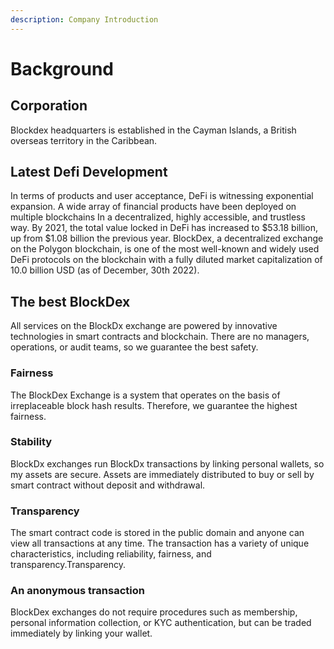 ```yaml
---
description: Company Introduction
---
```


# Background

## Corporation

Blockdex headquarters is established in the Cayman Islands, a British overseas territory in the Caribbean.

## Latest Defi Development

In terms of products and user acceptance, DeFi is witnessing exponential expansion. A wide array of financial products have been deployed on multiple blockchains In a decentralized, highly accessible, and trustless way. By 2021, the total value locked in DeFi has increased to $53.18 billion, up from $1.08 billion the previous year. BlockDex, a decentralized exchange on the Polygon blockchain, is one of the most well-known and widely used DeFi protocols on the blockchain with a fully diluted market capitalization of 10.0 billion USD (as of December, 30th 2022).

## The best BlockDex

All services on the BlockDx exchange are powered by innovative technologies in smart contracts and blockchain. There are no managers, operations, or audit teams, so we guarantee the best safety.

### Fairness

The BlockDex Exchange is a system that operates on the basis of irreplaceable block hash results. Therefore, we guarantee the highest fairness.

### Stability

BlockDx exchanges run BlockDx transactions by linking personal wallets, so my assets are secure. Assets are immediately distributed to buy or sell by smart contract without deposit and withdrawal.

### Transparency

The smart contract code is stored in the public domain and anyone can view all transactions at any time. The transaction has a variety of unique characteristics, including reliability, fairness, and transparency.Transparency.

### An anonymous transaction

BlockDex exchanges do not require procedures such as membership, personal information collection, or KYC authentication, but can be traded immediately by linking your wallet.
